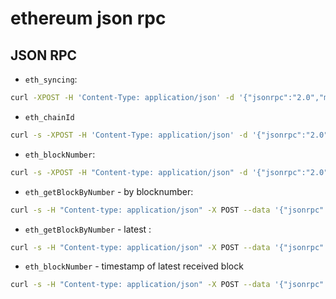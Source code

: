 # ethereum json rpc

## JSON RPC

- `eth_syncing`:

```bash
curl -XPOST -H 'Content-Type: application/json' -d '{"jsonrpc":"2.0","method":"eth_syncing","params":[],"id":1}' http://127.0.0.1:8545
```

- `eth_chainId`

```bash
curl -s -XPOST -H 'Content-Type: application/json' -d '{"jsonrpc":"2.0","method":"eth_chainId","params":[],"id":1}' localhost:8545 | jq -r '.result' | tr -d '\n' |  xargs -0 printf "%d"
```

- `eth_blockNumber`:

```bash
curl -s -XPOST -H "Content-type: application/json" -d '{"jsonrpc":"2.0","method":"eth_blockNumber","params":[],"id":1}' localhost:8545  | jq -r ".result" | tr -d '\n' |  xargs -0 printf "%d"
```

- `eth_getBlockByNumber` - by blocknumber:

```bash
curl -s -H "Content-type: application/json" -X POST --data '{"jsonrpc":"2.0","method":"eth_getBlockByNumber","params":["0x3a5d74", false],"id":1}' localhost:8545 | jq -r '.result.number' | tr -d '\n' |  xargs -0 printf "%d"
```

- `eth_getBlockByNumber` - latest :

```bash
curl -s -H "Content-type: application/json" -X POST --data '{"jsonrpc":"2.0","method":"eth_getBlockByNumber","params":["latest", false],"id":1}' localhost:8545 | jq -r '.result.number' | tr -d '\n' |  xargs -0 printf "%d"
```

- `eth_blockNumber` - timestamp of latest received block

```bash
curl -s -H "Content-type: application/json" -X POST --data '{"jsonrpc":"2.0","method":"eth_getBlockByNumber","params":["latest", false],"id":1}' localhost:8545 | jq -r '.result.timestamp' | tr -d '\n' |  xargs -0 printf "%d"
```
